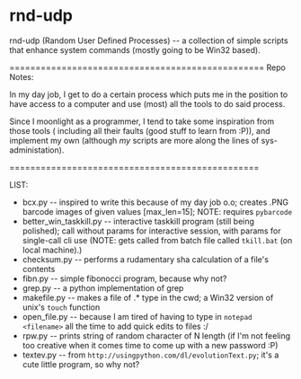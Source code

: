 # rnd-udp

rnd-udp (Random User Defined Processes) -- a collection of simple scripts that enhance system commands (mostly going to be Win32 based).

=================================================
Repo Notes:

In my day job, I get to do a certain process
which puts me in the position to have access to
a computer and use (most) all the tools to do
said process.

Since I moonlight as a programmer, I tend to
take some inspiration from those tools (
including all their faults (good stuff to learn
from :P)), and implement my own (although
_my_ scripts are more along the lines of sys-
administation).

================================================

LIST:
- bcx.py -- inspired to write this because of my day job o.o; creates .PNG barcode images of given values [max_len=15]; NOTE: requires `pybarcode`
- better_win_taskkill.py -- interactive taskkill program (still being polished); call without params for interactive session, with params for single-call cli use
                              (NOTE: gets called from batch file called `tkill.bat` (on local machine).)
- checksum.py -- performs a rudamentary sha calculation of a file's contents
- fibn.py -- simple fibonocci program, because why not?
- grep.py -- a python implementation of grep
- makefile.py -- makes a file of .* type in the cwd; a Win32 version of unix's `touch` function
- open_file.py -- because I am tired of having to type in `notepad <filename>` all the time to add quick edits to files :/
- rpw.py -- prints string of random character of N length (if I'm not feeling too creative when it comes time to come up with a new password :P)
- textev.py -- from `http://usingpython.com/dl/evolutionText.py`; it's a cute little program, so why not?
